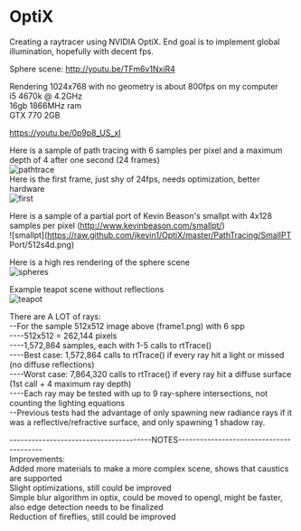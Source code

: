 # OptiX

Creating a raytracer using NVIDIA OptiX.  End goal is to implement global illumination, hopefully with decent fps.

Sphere scene: http://youtu.be/TFm6v1NxiR4  

Rendering 1024x768 with no geometry is about 800fps on my computer  
i5 4670k @ 4.2GHz  
16gb 1866MHz ram  
GTX 770 2GB

https://youtu.be/0p9p8_US_xI

Here is a sample of path tracing with 6 samples per pixel and a maximum depth of 4 after one second (24 frames)  
![pathtrace](https://raw.github.com/jkevin1/OptiX/master/PathTracing/tests/frame24.png)  
Here is the first frame, just shy of 24fps, needs optimization, better hardware  
![first](https://raw.github.com/jkevin1/OptiX/master/PathTracing/tests/frame1.png)

Here is a sample of a partial port of Kevin Beason's smallpt with 4x128 samples per pixel (http://www.kevinbeason.com/smallpt/)  
![smallpt](https://raw.github.com/jkevin1/OptiX/master/PathTracing/SmallPT Port/512s4d.png)

Here is a high res rendering of the sphere scene  
![spheres](https://raw.github.com/jkevin1/OptiX/master/spheres.png)

Example teapot scene without reflections  
![teapot](https://raw.github.com/jkevin1/OptiX/master/flat.png)

There are A LOT of rays:  
--For the sample 512x512 image above (frame1.png) with 6 spp  
----512x512 = 262,144 pixels  
----1,572,864 samples, each with 1-5 calls to rtTrace()  
----Best case: 1,572,864 calls to rtTrace() if every ray hit a light or missed (no diffuse reflections)  
----Worst case: 7,864,320 calls to rtTrace() if every ray hit a diffuse surface (1st call + 4 maximum ray depth)  
----Each ray may be tested with up to 9 ray-sphere intersections, not counting the lighting equations  
--Previous tests had the advantage of only spawning new radiance rays if it was a reflective/refractive surface, and only spawning 1 shadow ray.

---------------------------------------NOTES----------------------------------------  
Improvements:  
Added more materials to make a more complex scene, shows that caustics are supported  
Slight optimizations, still could be improved  
Simple blur algorithm in optix, could be moved to opengl, might be faster, also edge detection needs to be finalized  
Reduction of fireflies, still could be improved    
